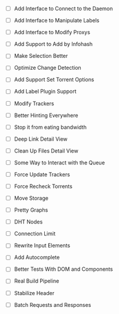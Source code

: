 - [ ] Add Interface to Connect to the Daemon
- [ ] Add Interface to Manipulate Labels
- [ ] Add Interface to Modify Proxys
- [ ] Add Support to Add by Infohash
- [ ] Make Selection Better
- [ ] Optimize Change Detection
- [ ] Add Support Set Torrent Options
- [ ] Add Label Plugin Support
- [ ] Modify Trackers
- [ ] Better Hinting Everywhere
- [ ] Stop it from eating bandwidth
- [ ] Deep Link Detail View
- [ ] Clean Up Files Detail View
- [ ] Some Way to Interact with the Queue
- [ ] Force Update Trackers
- [ ] Force Recheck Torrents
- [ ] Move Storage
- [ ] Pretty Graphs
- [ ] DHT Nodes
- [ ] Connection Limit
- [ ] Rewrite Input Elements
- [ ] Add Autocomplete
- [ ] Better Tests With DOM and Components
- [ ] Real Build Pipeline
- [ ] Stabilize Header
- [ ] Batch Requests and Responses

